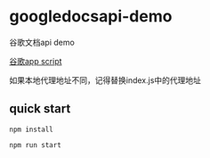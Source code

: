 # googledocsapi-demo
谷歌文档api demo

[谷歌app script](https://script.google.com/d/1j78Mn64-M778RT1tgM1k75XaiGEmetWiTIY5DGx8l0S3BZm6nogyGrdx/edit?usp=sharing)

如果本地代理地址不同，记得替换index.js中的代理地址

## quick start

```
npm install

npm run start
```